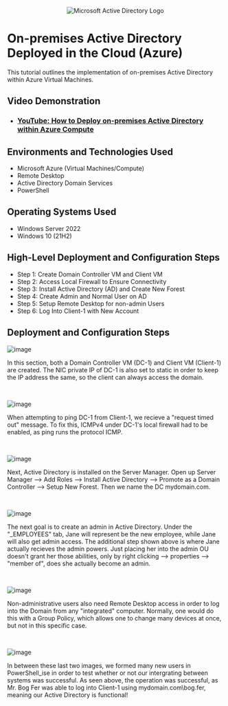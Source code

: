 <p align="center">
<img src="https://i.imgur.com/pU5A58S.png" alt="Microsoft Active Directory Logo"/>
</p>

<h1>On-premises Active Directory Deployed in the Cloud (Azure)</h1>
This tutorial outlines the implementation of on-premises Active Directory within Azure Virtual Machines.<br />


<h2>Video Demonstration</h2>

- ### [YouTube: How to Deploy on-premises Active Directory within Azure Compute](https://www.youtube.com)

<h2>Environments and Technologies Used</h2>

- Microsoft Azure (Virtual Machines/Compute)
- Remote Desktop
- Active Directory Domain Services
- PowerShell

<h2>Operating Systems Used </h2>

- Windows Server 2022
- Windows 10 (21H2)

<h2>High-Level Deployment and Configuration Steps</h2>

- Step 1: Create Domain Controller VM and Client VM
- Step 2: Access Local Firewall to Ensure Connectivity
- Step 3: Install Active Directory (AD) and Create New Forest
- Step 4: Create Admin and Normal User on AD
- Step 5: Setup Remote Desktop for non-admin Users
- Step 6: Log Into Client-1 with New Account

<h2>Deployment and Configuration Steps</h2>

<p>
  
![image](https://github.com/noahclaxton227/configure-ad/assets/150629711/14df55a9-7042-48d3-8045-92281bcb632a)

</p>
<p>
In this section, both a Domain Controller VM (DC-1) and Client  VM (Client-1) are created. The NIC private IP of DC-1 is also set to static in order to keep the IP address the same, so the client can always access the domain. 
</p>
<br />

<p>
  
![image](https://github.com/noahclaxton227/configure-ad/assets/150629711/a928313e-da55-4ffe-8ff2-cd9b8254efd3)

</p>
<p>
When attempting to ping DC-1 from Client-1, we recieve a "request timed out" message. To fix this, ICMPv4 under DC-1's local firewall had to be enabled, as ping runs the protocol ICMP.  
</p>
<br />

<p>
  
![image](https://github.com/noahclaxton227/configure-ad/assets/150629711/0c34eacc-491d-4a0d-abba-99476d280cf7)

</p>
<p>
Next, Active Directory is installed on the Server Manager. Open up Server Manager --> Add Roles --> Install Active Directory --> Promote as a Domain Controller --> Setup New Forest. Then we name the DC mydomain.com.  
</p>
<br />

<p>
  
![image](https://github.com/noahclaxton227/configure-ad/assets/150629711/adefc5d7-ddcc-435c-b7ef-7e1a165bb7e1)

</p>
<p>
The next goal is to create an admin in Active Directory. Under the "_EMPLOYEES" tab, Jane will represent be the new employee, while Jane will also get admin access. The additional step shown above is where Jane actually recieves the admin powers. Just placing her into the admin OU doesn't grant her those abilities, only by right clicking --> properties --> "member of", does she actually become an admin. 
</p>
<br />

<p>
  
![image](https://github.com/noahclaxton227/configure-ad/assets/150629711/b4a54d11-4e8f-4b6b-9ba1-01cbb2d6532c)

</p>
<p>
Non-administrative users also need Remote Desktop access in order to log into the Domain from any "integrated" computer. Normally, one would do this with a Group Policy, which allows one to change many devices at once, but not in this specific case. 
</p>
<br />

<p>
  
![image](https://github.com/noahclaxton227/configure-ad/assets/150629711/2c28f9aa-e006-4209-a3ae-183dd7455062)

</p>
<p>
In between these last two images, we formed many new users in PowerShell_ise in order to test whether or not our intergrating between systems was successful. As seen above, the operation was successful, as Mr. Bog Fer was able to log into Client-1 using mydomain.com\bog.fer, meaning our Active Directory is functional!
</p>
<br />

